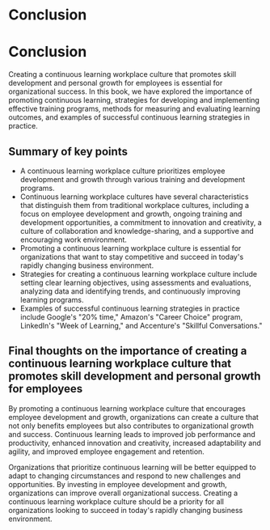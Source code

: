 # Conclusion

Conclusion
==========

Creating a continuous learning workplace culture that promotes skill development and personal growth for employees is essential for organizational success. In this book, we have explored the importance of promoting continuous learning, strategies for developing and implementing effective training programs, methods for measuring and evaluating learning outcomes, and examples of successful continuous learning strategies in practice.

Summary of key points
---------------------

* A continuous learning workplace culture prioritizes employee development and growth through various training and development programs.
* Continuous learning workplace cultures have several characteristics that distinguish them from traditional workplace cultures, including a focus on employee development and growth, ongoing training and development opportunities, a commitment to innovation and creativity, a culture of collaboration and knowledge-sharing, and a supportive and encouraging work environment.
* Promoting a continuous learning workplace culture is essential for organizations that want to stay competitive and succeed in today's rapidly changing business environment.
* Strategies for creating a continuous learning workplace culture include setting clear learning objectives, using assessments and evaluations, analyzing data and identifying trends, and continuously improving learning programs.
* Examples of successful continuous learning strategies in practice include Google's "20% time," Amazon's "Career Choice" program, LinkedIn's "Week of Learning," and Accenture's "Skillful Conversations."

Final thoughts on the importance of creating a continuous learning workplace culture that promotes skill development and personal growth for employees
------------------------------------------------------------------------------------------------------------------------------------------------------

By promoting a continuous learning workplace culture that encourages employee development and growth, organizations can create a culture that not only benefits employees but also contributes to organizational growth and success. Continuous learning leads to improved job performance and productivity, enhanced innovation and creativity, increased adaptability and agility, and improved employee engagement and retention.

Organizations that prioritize continuous learning will be better equipped to adapt to changing circumstances and respond to new challenges and opportunities. By investing in employee development and growth, organizations can improve overall organizational success. Creating a continuous learning workplace culture should be a priority for all organizations looking to succeed in today's rapidly changing business environment.